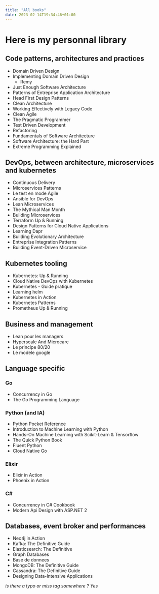 ```yaml
---
title: "All books"
date: 2023-02-14T19:34:46+01:00
---
```


# Here is my personnal library

## Code patterns, architectures and practices

* Domain Driven Design
* Implementing Domain Driven Design
  *  Remy
* Just Enough Software Architecture
* Patterns of Entreprise Application Architecture
* Head First Design Patterns
* Clean Architecture
* Working Effectively with Legacy Code
* Clean Agile
* The Pragmatic Programmer
* Test Driven Development
* Refactoring
* Fundamentals of Software Architecture
* Software Architecture: the Hard Part
* Extreme Programming Explained

## DevOps, between architecture, microservices and kubernetes

* Continuous Delivery
* Microservices Patterns
* Le test en mode Agile
* Ansible for DevOps
* Lean Microservices
* The Mythical Man Month
* Building Microservices
* Terraform Up & Running
* Design Patterns for Cloud Native Applications
* Learning Dapr
* Building Evolutionary Architecture
* Entreprise Integration Patterns
* Building Event-Driven Microservice

## Kubernetes tooling

* Kubernetes: Up & Running
* Cloud Native DevOps with Kubernetes
* Kubernetes - Guide pratique
* Learning helm
* Kubernetes in Action
* Kubernetes Patterns
* Prometheus Up & Running

## Business and management

* Lean pour les managers
* Hyperscale And Microcare
* Le principe 80/20
* Le modele google

## Language specific

### Go

* Concurrency in Go
* The Go Programming Language

### Python (and IA)

* Python Pocket Reference
* Introduction to Machine Learning with Python
* Hands-On Machine Learning with Scikit-Learn & Tensorflow
* The Quick Python Book
* Fluent Python
* Cloud Native Go

### Elixir

* Elixir in Action
* Phoenix in Action

### C#

* Concurrency in C# Cookbook
* Modern Api Design with ASP.NET 2 

## Databases, event broker and performances

* Neo4j in Action
* Kafka: The Definitive Guide
* Elasticsearch: The Definitive
* Graph Databases
* Base de donnees
* MongoDB: The Definitive Guide
* Cassandra: The Definitive Guide
* Designing Data-Intensive Applications

_is there a typo or miss tag somewhere ? Yes_

